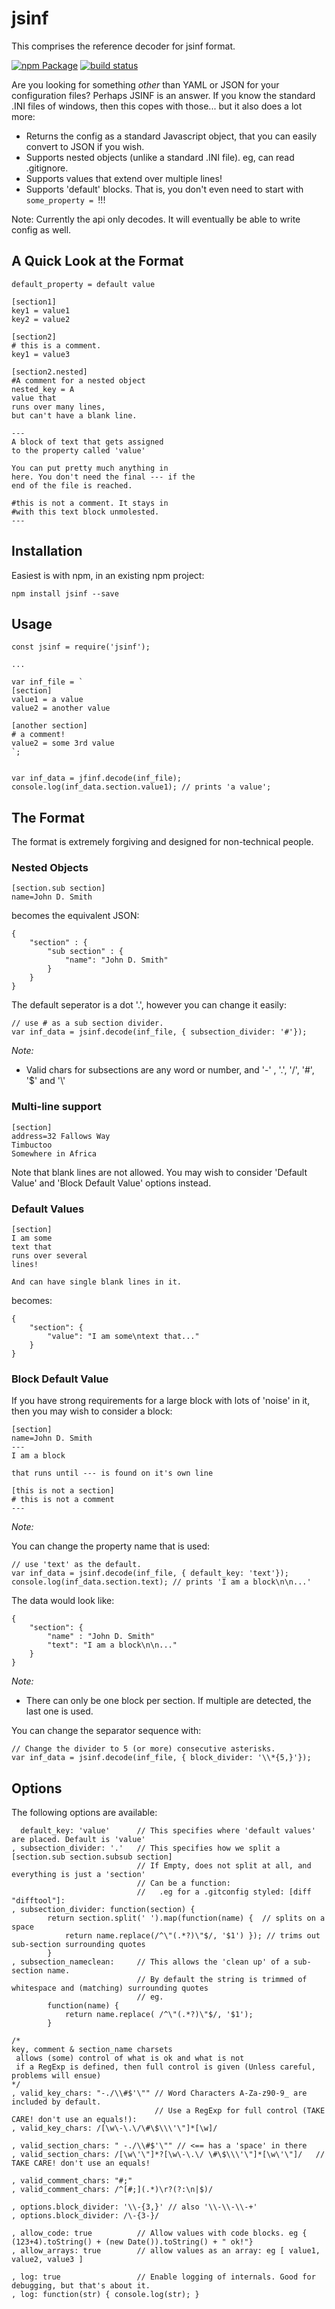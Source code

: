 # jsinf

This comprises the reference decoder for jsinf format.


[![npm Package](https://img.shields.io/npm/v/jsinf.svg)](https://www.npmjs.org/package/jsinf)
[![build status](https://secure.travis-ci.org/cmroanirgo/jsinf.svg)](http://travis-ci.org/cmroanirgo/jsinf)


Are you looking for something _other_ than YAML or JSON for your configuration files? Perhaps JSINF is an answer. If you know the standard .INI files of windows, then this copes with those... but it also does a lot more:

* Returns the config as a standard Javascript object, that you can easily convert to JSON if you wish.
* Supports nested objects (unlike a standard .INI file). eg, can read .gitignore.
* Supports values that extend over multiple lines!
* Supports 'default' blocks. That is, you don't even need to start with `some_property = `!!!

Note: Currently the api only decodes. It will eventually be able to write config as well.

## A Quick Look at the Format

```
default_property = default value

[section1]
key1 = value1
key2 = value2

[section2]
# this is a comment.
key1 = value3

[section2.nested]
#A comment for a nested object
nested_key = A
value that
runs over many lines,
but can't have a blank line.

---
A block of text that gets assigned
to the property called 'value'

You can put pretty much anything in
here. You don't need the final --- if the 
end of the file is reached.

#this is not a comment. It stays in  
#with this text block unmolested.
---
```




## Installation

Easiest is with npm, in an existing npm project:

```
npm install jsinf --save
```

## Usage

```
const jsinf = require('jsinf');

...

var inf_file = `
[section]
value1 = a value
value2 = another value

[another section]
# a comment!
value2 = some 3rd value
`;


var inf_data = jfinf.decode(inf_file);
console.log(inf_data.section.value1); // prints 'a value';
```



## The Format 

The format is extremely forgiving and designed for non-technical people.

### Nested Objects

```
[section.sub section]
name=John D. Smith
```

becomes the equivalent JSON:

```
{
	"section" : {
		"sub section" : {
			"name": "John D. Smith"
		}
	}
}
```

The default seperator is a dot '.', however you can change it easily:

```
// use # as a sub section divider.
var inf_data = jsinf.decode(inf_file, { subsection_divider: '#'}); 
```

*Note:*

* Valid chars for subsections are any word or number, and '-' , '.', '/', '#', '$' and '\\'


### Multi-line support

```
[section]
address=32 Fallows Way
Timbuctoo
Somewhere in Africa
```

Note that blank lines are not allowed. You may wish to consider 'Default Value' and 'Block Default Value' options instead. 


### Default Values

```
[section]
I am some
text that 
runs over several
lines!

And can have single blank lines in it.
```

becomes:
```
{
	"section": {
		"value": "I am some\ntext that..."
	}
}
```


### Block Default Value ###

If you have strong requirements for a large block with lots of 'noise' in it, then you may wish to consider a block:
```
[section]
name=John D. Smith
---
I am a block

that runs until --- is found on it's own line

[this is not a section]
# this is not a comment
---
```

*Note:*

You can change the property name that is used:

```
// use 'text' as the default.
var inf_data = jsinf.decode(inf_file, { default_key: 'text'}); 
console.log(inf_data.section.text); // prints 'I am a block\n\n...'
```


The data would look like:

```
{
	"section": {
		"name" : "John D. Smith"
		"text": "I am a block\n\n..."
	}
}
```

*Note:*

* There can only be one block per section. If multiple are detected, the last one is used.

You can change the separator sequence with:

```
// Change the divider to 5 (or more) consecutive asterisks.
var inf_data = jsinf.decode(inf_file, { block_divider: '\\*{5,}'}); 
```


## Options

The following options are available:

```
  default_key: 'value'		// This specifies where 'default values' are placed. Default is 'value'
, subsection_divider: '.'   // This specifies how we split a [section.sub section.subsub section]
	 						// If Empty, does not split at all, and everything is just a 'section'
	 						// Can be a function:
							//	 .eg for a .gitconfig styled: [diff "difftool"]:
, subsection_divider: function(section) { 
		return section.split(' ').map(function(name) {  // splits on a space
			return name.replace(/^\"(.*?)\"$/, '$1') }); // trims out sub-section surrounding quotes
		}
, subsection_nameclean: 	// This allows the 'clean up' of a sub-section name.
	 						// By default the string is trimmed of whitespace and (matching) surrounding quotes
	 						// eg.
		function(name) { 
			return name.replace( /^\"(.*?)\"$/, '$1');
		}

/*
key, comment & section_name charsets
 allows (some) control of what is ok and what is not
 if a RegExp is defined, then full control is given (Unless careful, problems will ensue)
*/
, valid_key_chars: "-./\\#$'\""	// Word Characters A-Za-z90-9_ are included by default. 
								// Use a RegExp for full control (TAKE CARE! don't use an equals!):
, valid_key_chars: /[\w\-\.\/\#\$\\\'\"]*[\w]/ 

, valid_section_chars: " -./\\#$'\"" // <== has a 'space' in there
, valid_section_chars: /[\w\'\"]*?[\w\-\.\/ \#\$\\\'\"]*[\w\'\"]/ 	// TAKE CARE! don't use an equals!

, valid_comment_chars: "#;"
, valid_comment_chars: /^[#;](.*)\r?(?:\n|$)/ 

, options.block_divider: '\\-{3,}' // also '\\-\\-\\-+'
, options.block_divider: /\-{3-}/

, allow_code: true			// Allow values with code blocks. eg { (123+4).toString() + (new Date()).toString() + " ok!"}
, allow_arrays: true		// allow values as an array: eg [ value1, value2, value3 ]

, log: true					// Enable logging of internals. Good for debugging, but that's about it.
, log: function(str) { console.log(str); }
```



